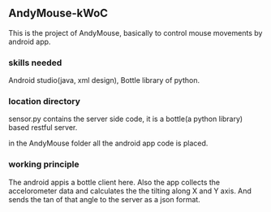 ## AndyMouse-kWoC
This is the project of AndyMouse, basically to control mouse movements by android app.
### skills needed
Android studio(java, xml design), Bottle library of python.
### location directory
sensor.py contains the server side code, it is a bottle(a python library) based restful server.

in the AndyMouse folder all the android app code is placed.

### working principle
The android appis a bottle client here. Also the app collects the accelorometer data and calculates the the tilting along X and Y axis. And sends the tan of that angle to the server as a json format.

